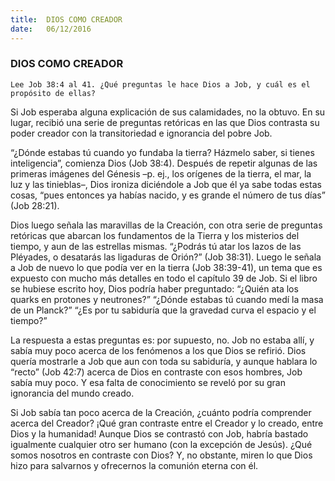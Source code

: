 ```yaml
---
title:  DIOS COMO CREADOR
date:   06/12/2016
---
```


### DIOS COMO CREADOR

`Lee Job 38:4 al 41. ¿Qué preguntas le hace Dios a Job, y cuál es el propósito de ellas?`

Si Job esperaba alguna explicación de sus calamidades, no la obtuvo. En su lugar, recibió una serie de preguntas retóricas en las que Dios contrasta su poder creador con la transitoriedad e ignorancia del pobre Job.

“¿Dónde estabas tú cuando yo fundaba la tierra? Házmelo saber, si tienes inteligencia”, comienza Dios (Job 38:4). Después de repetir algunas de las primeras imágenes del Génesis –p. ej., los orígenes de la tierra, el mar, la luz y las tinieblas–, Dios ironiza diciéndole a Job que él ya sabe todas estas cosas, “pues entonces ya habías nacido, y es grande el número de tus días” (Job 28:21).

Dios luego señala las maravillas de la Creación, con otra serie de preguntas retóricas que abarcan los fundamentos de la Tierra y los misterios del tiempo, y aun de las estrellas mismas. “¿Podrás tú atar los lazos de las Pléyades, o desatarás las ligaduras de Orión?” (Job 38:31). Luego le señala a Job de nuevo lo que podía ver en la tierra (Job 38:39-41), un tema que es expuesto con mucho más detalles en todo el capítulo 39 de Job. Si el libro se hubiese escrito hoy, Dios podría haber preguntado: “¿Quién ata los quarks en protones y neutrones?” “¿Dónde estabas tú cuando medí la masa de un Planck?” “¿Es por tu sabiduría que la gravedad curva el espacio y el tiempo?”

La respuesta a estas preguntas es: por supuesto, no. Job no estaba allí, y sabía muy poco acerca de los fenómenos a los que Dios se refirió. Dios quería mostrarle a Job que aun con toda su sabiduría, y aunque hablara lo “recto” (Job 42:7) acerca de Dios en contraste con esos hombres, Job sabía muy poco. Y esa falta de conocimiento se reveló por su gran ignorancia del mundo creado.

Si Job sabía tan poco acerca de la Creación, ¿cuánto podría comprender acerca del Creador? ¡Qué gran contraste entre el Creador y lo creado, entre Dios y la humanidad! Aunque Dios se contrastó con Job, habría bastado igualmente cualquier otro ser humano (con la excepción de Jesús). ¿Qué somos nosotros en contraste con Dios? Y, no obstante, miren lo que Dios hizo para salvarnos y ofrecernos la comunión eterna con él.